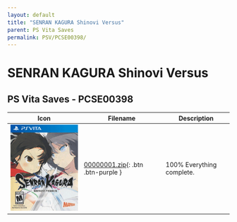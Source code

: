 ```yaml
---
layout: default
title: "SENRAN KAGURA Shinovi Versus"
parent: PS Vita Saves
permalink: PSV/PCSE00398/
---
```

# SENRAN KAGURA Shinovi Versus

## PS Vita Saves - PCSE00398

| Icon | Filename | Description |
|------|----------|-------------|
| ![SENRAN KAGURA Shinovi Versus](icon0.png) | [00000001.zip](00000001.zip){: .btn .btn-purple } | 100% Everything complete.  |
